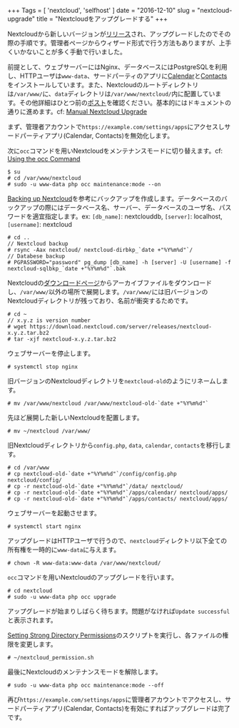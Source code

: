 +++
Tags = [ 'nextcloud', 'selfhost' ]
date = "2016-12-10"
slug = "nextcloud-upgrade"
title = "Nextcloudをアップグレードする"
+++

Nextcloudから新しいバージョンが[リリース](https://nextcloud.com/blog/nextcloud-updates-10.0.2-and-9.0.55-are-available-time-to-update/)され、アップグレードしたのでその際の手順です。管理者ページからウィザード形式で行う方法もありますが、上手くいかないことが多く手動で行いました。

<!--more-->

前提として、ウェブサーバーにはNginx、データベースにはPostgreSQLを利用し、HTTPユーザは`www-data`、サードパーティのアプリに[Calendar](https://github.com/nextcloud/calendar/)と[Contacts](https://github.com/nextcloud/contacts)をインストールしています。また、Nextcloudのルートディレクトリは`/var/www/`に、`data`ディレクトリは`/var/www/nextcloud/`内に配置しています。その他詳細はひとつ前の[ポスト](https://blog.yujinakao.com/2016/07/05/nextcloud-installation/)を確認ください。基本的にはドキュメントの通りに進めます。cf: [Manual Nextcloud Upgrade](https://docs.nextcloud.com/server/10/admin_manual/maintenance/manual_upgrade.html)

まず、管理者アカウントで`https://example.com/settings/apps`にアクセスしサードパーティアプリ(Calendar, Contacts)を無効化します。

次に`occ`コマンドを用いNextcloudをメンテナンスモードに切り替えます。cf: [Using the occ Command](https://docs.nextcloud.com/server/10/admin_manual/configuration_server/occ_command.html)

```nohighlight
$ su
# cd /var/www/nextcloud
# sudo -u www-data php occ maintenance:mode --on
```

[Backing up Nextcloud](https://docs.nextcloud.com/server/10/admin_manual/maintenance/backup.html)を参考にバックアップを作成します。データベースのバックアップの際にはデータベース名、サーバー、データベースのユーザ名、パスワードを適宜指定します。ex: `[db_name]`: nextclouddb, `[server]`: localhost, `[username]`: nextcloud

```nohighlight
# cd ..
// Nextcloud backup
# rsync -Aax nextcloud/ nextcloud-dirbkp_`date +"%Y%m%d"`/
// Databese backup
# PGPASSWORD="password" pg_dump [db_name] -h [server] -U [username] -f nextcloud-sqlbkp_`date +"%Y%m%d"`.bak
```

Nextcloudの[ダウンロードページ](https://nextcloud.com/install/#instructions-server)からアーカイブファイルをダウンロードし、`/var/www/`以外の場所で展開します。`/var/www/`には旧バージョンのNextcloudディレクトリが残っており、名前が衝突するためです。

```nohighlight
# cd ~
// x.y.z is version number
# wget https://download.nextcloud.com/server/releases/nextcloud-x.y.z.tar.bz2
# tar -xjf nextcloud-x.y.z.tar.bz2
```

ウェブサーバーを停止します。

```nohighlight
# systemctl stop nginx
```

旧バージョンのNextcloudディレクトリを`nextcloud-old`のようにリネームします。

```nohighlight
# mv /var/www/nextcloud /var/www/nextcloud-old-`date +"%Y%m%d"`
```

先ほど展開した新しいNextcloudを配置します。

```nohighlight
# mv ~/nextcloud /var/www/
```

旧Nextcloudディレクトリから`config.php`, `data`, `calendar`, `contacts`を移行します。

```nohighlight
# cd /var/www
# cp nextcloud-old-`date +"%Y%m%d"`/config/config.php nextcloud/config/
# cp -r nextcloud-old-`date +"%Y%m%d"`/data/ nextcloud/
# cp -r nextcloud-old-`date +"%Y%m%d"`/apps/calendar/ nextcloud/apps/
# cp -r nextcloud-old-`date +"%Y%m%d"`/apps/contacts/ nextcloud/apps/
```

ウェブサーバーを起動させます。

```nohighlight
# systemctl start nginx
```

アップグレードはHTTPユーザで行うので、`nextcloud`ディレクトリ以下全ての所有権を一時的に`www-data`に与えます。

```nohighlight
# chown -R www-data:www-data /var/www/nextcloud/
```

`occ`コマンドを用いNextcloudのアップグレードを行います。
```nohighlight
# cd nextcloud
# sudo -u www-data php occ upgrade
```

アップグレードが始まりしばらく待ちます。問題がなければ`Update successful`と表示されます。

[Setting Strong Directory Permissions](https://docs.nextcloud.com/server/10/admin_manual/installation/installation_wizard.html#setting-strong-directory-permissions)のスクリプトを実行し、各ファイルの権限を変更します。

```nohighlight
# ~/nextcloud_permission.sh
```

最後にNextcloudのメンテナンスモードを解除します。

```nohighlight
# sudo -u www-data php occ maintenance:mode --off
```

再び`https://example.com/settings/apps`に管理者アカウントでアクセスし、サードパーティアプリ(Calendar, Contacts)を有効にすればアップグレードは完了です。
